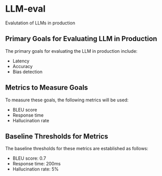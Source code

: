 # LLM-eval
Evalutation of LLMs in production

## Primary Goals for Evaluating LLM in Production
The primary goals for evaluating the LLM in production include:
- Latency
- Accuracy
- Bias detection

## Metrics to Measure Goals
To measure these goals, the following metrics will be used:
- BLEU score
- Response time
- Hallucination rate

## Baseline Thresholds for Metrics
The baseline thresholds for these metrics are established as follows:
- BLEU score: 0.7
- Response time: 200ms
- Hallucination rate: 5%
